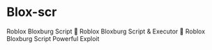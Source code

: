 # Blox-scr
Roblox Bloxburg Script 🚀 Roblox Bloxburg Script &amp; Executor 🚀 Roblox Bloxburg Script Powerful Exploit
